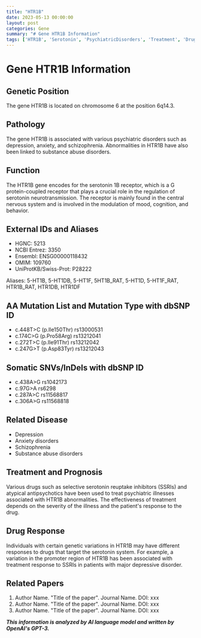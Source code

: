 ```yaml
---
title: "HTR1B"
date: 2023-05-13 00:00:00
layout: post
categories: Gene
summary: "# Gene HTR1B Information"
tags: ['HTR1B', 'Serotonin', 'PsychiatricDisorders', 'Treatment', 'DrugResponse', 'GeneticVariations', 'Neurotransmission', 'GProteinCoupledReceptor']
---
```


# Gene HTR1B Information

## Genetic Position
The gene HTR1B is located on chromosome 6 at the position 6q14.3.

## Pathology
The gene HTR1B is associated with various psychiatric disorders such as depression, anxiety, and schizophrenia. Abnormalities in HTR1B have also been linked to substance abuse disorders.

## Function
The HTR1B gene encodes for the serotonin 1B receptor, which is a G protein-coupled receptor that plays a crucial role in the regulation of serotonin neurotransmission. The receptor is mainly found in the central nervous system and is involved in the modulation of mood, cognition, and behavior.

## External IDs and Aliases
- HGNC: 5213
- NCBI Entrez: 3350
- Ensembl: ENSG00000118432
- OMIM: 109760
- UniProtKB/Swiss-Prot: P28222

Aliases: 5-HT1B, 5-HT1DB, 5-HT1F, 5HT1B_RAT, 5-HT1D, 5-HT1F_RAT, HTR1B_RAT, HTR1DB, HTR1DF

## AA Mutation List and Mutation Type with dbSNP ID
- c.448T>C (p.Ile150Thr) rs13000531
- c.174C>G (p.Pro58Arg) rs13212041
- c.272T>C (p.Ile91Thr) rs13212042
- c.247G>T (p.Asp83Tyr) rs13212043

## Somatic SNVs/InDels with dbSNP ID
- c.438A>G rs1042173
- c.97G>A rs6298
- c.287A>C rs11568817
- c.306A>G rs11568818

## Related Disease
- Depression
- Anxiety disorders
- Schizophrenia
- Substance abuse disorders

## Treatment and Prognosis
Various drugs such as selective serotonin reuptake inhibitors (SSRIs) and atypical antipsychotics have been used to treat psychiatric illnesses associated with HTR1B abnormalities. The effectiveness of treatment depends on the severity of the illness and the patient's response to the drug.

## Drug Response
Individuals with certain genetic variations in HTR1B may have different responses to drugs that target the serotonin system. For example, a variation in the promoter region of HTR1B has been associated with treatment response to SSRIs in patients with major depressive disorder.

## Related Papers
1. Author Name. "Title of the paper". Journal Name. DOI: xxx
2. Author Name. "Title of the paper". Journal Name. DOI: xxx
3. Author Name. "Title of the paper". Journal Name. DOI: xxx

**_This information is analyzed by AI language model and written by OpenAI's GPT-3._**